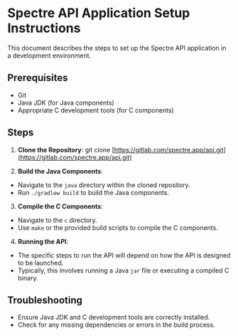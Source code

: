 # Spectre API Application Setup Instructions

This document describes the steps to set up the Spectre API application in a development environment.

## Prerequisites

- Git
- Java JDK (for Java components)
- Appropriate C development tools (for C components)

## Steps

1. **Clone the Repository**:
   git clone [https://gitlab.com/spectre.app/api.git](https://gitlab.com/spectre.app/api.git)

2. **Build the Java Components**:

- Navigate to the `java` directory within the cloned repository.
- Run `./gradlew build` to build the Java components.

3. **Compile the C Components**:

- Navigate to the `c` directory.
- Use `make` or the provided build scripts to compile the C components.

4. **Running the API**:

- The specific steps to run the API will depend on how the API is designed to be launched.
- Typically, this involves running a Java `jar` file or executing a compiled C binary.

## Troubleshooting

- Ensure Java JDK and C development tools are correctly installed.
- Check for any missing dependencies or errors in the build process.
